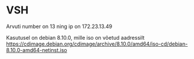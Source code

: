 # VSH

Arvuti number on 13 ning ip on 172.23.13.49

Kasutusel on debian 8.10.0, mille iso on võetud aadressilt https://cdimage.debian.org/cdimage/archive/8.10.0/amd64/iso-cd/debian-8.10.0-amd64-netinst.iso
